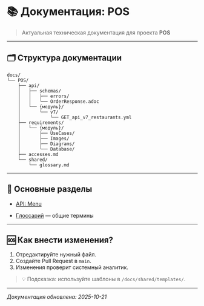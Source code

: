 # 📚 Документация: POS

> Актуальная техническая документация для проекта **POS**

---

## 🗂️ Структура документации

```
docs/
└── POS/
    ├── api/
    │   ├── schemas/
    │   │   ├── errors/
    │   │   └── OrderResponse.adoc
    │   └── {модуль}/
    │       └── v7/
    │           └── GET_api_v7_restaurants.yml
    ├── requirements/
    │   └── {модуль}/
    │       ├── UseCases/
    │       ├── Images/
    │       ├── Diagrams/
    │       └── Database/
    ├── accesses.md
    └── shared/
        └── glossary.md
```

---

## 🔗 Основные разделы

- [API: Menu](api/Menu/v7/GET_api_v7_restaurants.yml)

- [Глоссарий](shared/glossary.md) — общие термины

---

## 🆘 Как внести изменения?

1. Отредактируйте нужный файл.
2. Создайте Pull Request в `main`.
3. Изменения проверит системный аналитик.

> 💡 Подсказка: используйте шаблоны в `/docs/shared/templates/`.

---

_Документация обновлена: 2025-10-21_
